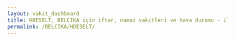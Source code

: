 ```yaml
---
layout: vakit_dashboard
title: HOESELT, BELCIKA için iftar, namaz vakitleri ve hava durumu - ilçe/eyalet seç
permalink: /BELCIKA/HOESELT/
---
```


<script type="text/javascript">
  var GLOBAL_COUNTRY = 'BELCIKA';
  var GLOBAL_CITY = 'HOESELT';
  var GLOBAL_STATE = '';
  var lat = 72;
  var lon = 21;
</script>
